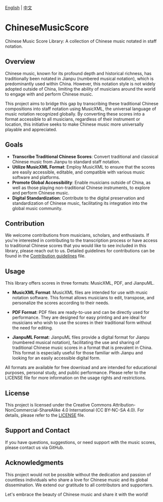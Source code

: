 [English](README.md) | [中文](README.cn.md)

# ChineseMusicScore
Chinese Music Score Library: A collection of Chinese music notated in staff notation. 


## Overview

Chinese music, known for its profound depth and historical richness, has traditionally been notated in Jianpu (numbered musical notation), which is predominantly used within China. However, this notation style is not widely adopted outside of China, limiting the ability of musicians around the world to engage with and perform Chinese music.

This project aims to bridge this gap by transcribing these traditional Chinese compositions into staff notation using MusicXML, the universal language of music notation recognized globally. By converting these scores into a format accessible to all musicians, regardless of their instrument or location, this initiative seeks to make Chinese music more universally playable and appreciated.

## Goals

- **Transcribe Traditional Chinese Scores**: Convert traditional and classical Chinese music from Jianpu to standard staff notation.
- **Utilize MusicXML Format**: Employ MusicXML to ensure that the scores are easily accessible, editable, and compatible with various music software and platforms.
- **Promote Global Accessibility**: Enable musicians outside of China, as well as those playing non-traditional Chinese instruments, to explore and perform Chinese music.
- **Digital Standardization**: Contribute to the digital preservation and standardization of Chinese music, facilitating its integration into the global music community.

## Contribution

We welcome contributions from musicians, scholars, and enthusiasts. If you're interested in contributing to the transcription process or have access to traditional Chinese scores that you would like to see included in this library, please reach out to us. Detailed guidelines for contributions can be found in the [Contribution guidelines](doc/CONTRIBUTING.md) file.

## Usage

This library offers scores in three formats: MusicXML, PDF, and JianpuML.

- **MusicXML Format**: MusicXML files are intended for use with music notation software. This format allows musicians to edit, transpose, and personalize the scores according to their needs.

- **PDF Format**: PDF files are ready-to-use and can be directly used for performance. They are designed for easy printing and are ideal for musicians who wish to use the scores in their traditional form without the need for editing.

- **JianpuML Format**: JianpuML files provide a digital format for Jianpu (numbered musical notation), facilitating the use and sharing of traditional Chinese music scores in a format that is prevalent in China. This format is especially useful for those familiar with Jianpu and looking for an easily accessible digital form.

All formats are available for free download and are intended for educational purposes, personal study, and public performance. Please refer to the LICENSE file for more information on the usage rights and restrictions.

## License

This project is licensed under the Creative Commons Attribution-NonCommercial-ShareAlike 4.0 International (CC BY-NC-SA 4.0). For details, please refer to the [LICENSE](LICENSE) file.

## Support and Contact

If you have questions, suggestions, or need support with the music scores, please contact us via GitHub.

## Acknowledgments

This project would not be possible without the dedication and passion of countless individuals who share a love for Chinese music and its global dissemination. We extend our gratitude to all contributors and supporters.

Let's embrace the beauty of Chinese music and share it with the world!


